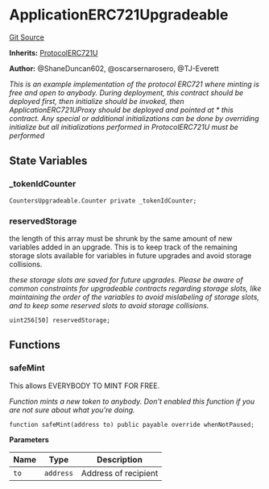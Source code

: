 # ApplicationERC721Upgradeable
[Git Source](https://github.com/thrackle-io/rules-protocol/blob/108c58e2bb8e5c2e5062cebb48a41dcaadcbfcd8/src/example/ERC721/upgradeable/ApplicationERC721UpgFreeMint.sol)

**Inherits:**
[ProtocolERC721U](/src/token/ERC721/upgradeable/ProtocolERC721U.sol/contract.ProtocolERC721U.md)

**Author:**
@ShaneDuncan602, @oscarsernarosero, @TJ-Everett

*This is an example implementation of the protocol ERC721 where minting is free and open to anybody.
During deployment, this contract should be deployed first, then initialize should be invoked, then ApplicationERC721UProxy should be deployed and pointed at * this contract. Any special or additional initializations can be done by overriding initialize but all initializations performed in ProtocolERC721U
must be performed*


## State Variables
### _tokenIdCounter

```solidity
CountersUpgradeable.Counter private _tokenIdCounter;
```


### reservedStorage
the length of this array must be shrunk by the same amount of new variables added in an upgrade. This is to keep track of the remaining
storage slots available for variables in future upgrades and avoid storage collisions.

*these storage slots are saved for future upgrades. Please be aware of common constraints for upgradeable contracts regarding storage slots,
like maintaining the order of the variables to avoid mislabeling of storage slots, and to keep some reserved slots to avoid storage collisions.*


```solidity
uint256[50] reservedStorage;
```


## Functions
### safeMint

This allows EVERYBODY TO MINT FOR FREE.

*Function mints a new token to anybody. Don't enabled this function if you are not sure about what you're doing.*


```solidity
function safeMint(address to) public payable override whenNotPaused;
```
**Parameters**

|Name|Type|Description|
|----|----|-----------|
|`to`|`address`|Address of recipient|


